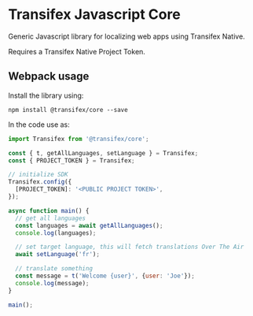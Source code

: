 # Transifex Javascript Core

Generic Javascript library for localizing web apps using Transifex Native.

Requires a Transifex Native Project Token.

## Webpack usage

Install the library using:

```npm install @transifex/core --save```

In the code use as:

```js
import Transifex from '@transifex/core';

const { t, getAllLanguages, setLanguage } = Transifex;
const { PROJECT_TOKEN } = Transifex;

// initialize SDK
Transifex.config({
  [PROJECT_TOKEN]: '<PUBLIC PROJECT TOKEN>',
});

async function main() {
  // get all languages
  const languages = await getAllLanguages();
  console.log(languages);

  // set target language, this will fetch translations Over The Air
  await setLanguage('fr');

  // translate something
  const message = t('Welcome {user}', {user: 'Joe'});
  console.log(message);
}

main();
```
